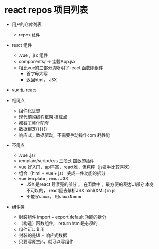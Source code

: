 # react repos 项目列表

- 用户的仓库列表
  - repos 组件

- react 组件
  - .vue , .jsx 组件
  - components/  ->  挂载App.jsx
  - 相比vue的三部分清晰明了 react 函数即组件
    - 首字母大写
    - 返回html， JSX

- vue 和 react 
- 相同点
   - 组件化思想
   - 现代前端编程框架 挂载点
   - 都有工程化配套
   - 数据绑定{{}}{}
   - 响应式，数据驱动，不需要手动操作dom 耗性能

- 不同点 
   - .vue  .jsx
   - template/script/css 三段式 函数即插件
   - vue 好入门，api丰富，react难，但纯粹（js高手比较喜欢）
   - 组合（html + vue + js） 完成一件功能的拆分
   - vue template , react JSX
     - JSX 是react 最漂亮的部分 ， 在函数中 ，最方便的表达UI部分
       本身不可以的， react回去解析JSX html(XML) in js
     - 不能写class， 用className

- 组件类
   - 封装组件 import + export default 功能的拆分
   - （构造）函数组件， return html是必须的
   - 组件可以复用
   - 封装的是UI + 响应式数据
   - 只要写原生js，就可以写组件